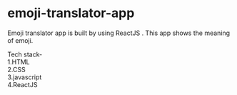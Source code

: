# emoji-translator-app

Emoji translator app is built by using ReactJS . This app shows the meaning of emoji.

Tech stack-\
1.HTML\
2.CSS\
3.javascript\
4.ReactJS



